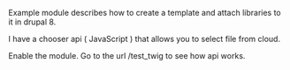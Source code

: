Example module describes how to create a template and attach libraries to it in drupal 8.

I have a chooser api ( JavaScript ) that allows you to select file from cloud.

Enable the module.
Go to the url /test_twig to see how api works.
